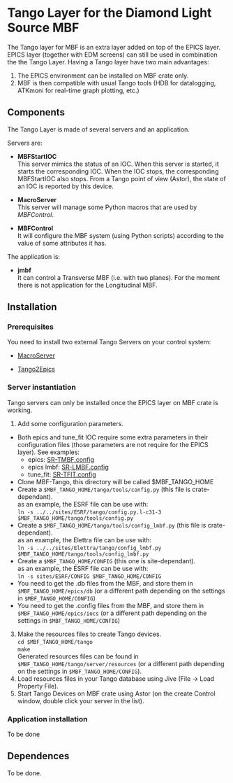 # Tango Layer for the Diamond Light Source MBF
The Tango layer for MBF is an extra layer added on top of the EPICS layer. EPICS layer (together with EDM screens) can still be used in combination the the Tango Layer. Having a Tango layer have two main advantages:  
1. The EPICS environment can be installed on MBF crate only.  
2. MBF is then compatible with usual Tango tools (HDB for datalogging, ATKmoni for real-time graph plotting, etc.)

## Components

The Tango Layer is made of several servers and an application.

Servers are:

* **MBFStartIOC**  
This server mimics the status of an IOC. When this server is started, it starts the corresponding IOC. When the IOC stops, the corresponding MBFStartIOC also stops. From a Tango point of view (Astor), the state of an IOC is reported by this device.

* **MacroServer**  
This server will manage some Python macros that are used by *MBFControl*.

* **MBFControl**  
It will configure the MBF system (using Python scripts) according to the value of some attributes it has.

The application is:

* **jmbf**  
It can control a Transverse MBF (i.e. with two planes). For the moment there is not application for the Longitudinal MBF.

## Installation
### Prerequisites
You need to install two external Tango Servers on your control system:

* [MacroServer](https://pypi.org/project/sardana/)

* [Tango2Epics](https://sourceforge.net/p/tango-ds/code/HEAD/tree/DeviceClasses/Communication/Tango2Epics/)

### Server instantiation

Tango servers can only be installed once the EPICS layer on MBF crate is working.

1. Add some configuration parameters.
* Both epics and tune_fit IOC require some extra parameters in their configuration files (those parameters are not require for the EPICS layer). See examples:
  * epics: [SR-TMBF.config](https://github.com/DLS-Controls-Private-org/DLS-MBF/blob/ESRF/sites/ESRF/iocs/SR-TMBF.config "SR-TMBF.config")
  * epics lmbf: [SR-LMBF.config](https://github.com/DLS-Controls-Private-org/DLS-MBF/blob/Elettra/sites/Elettra/iocs/SR-LMBF.config "SR-LMBF.config")
  * tune_fit: [SR-TFIT.config](https://github.com/DLS-Controls-Private-org/DLS-MBF/blob/ESRF/sites/ESRF/iocs/SR-TFIT.config "SR-TFIT.config")
* Clone MBF-Tango, this directory will be called $MBF_TANGO_HOME
* Create a `$MBF_TANGO_HOME/tango/tools/config.py` (this file is crate-dependant).  
as an example, the ESRF file can be use with:  
`ln -s ../../sites/ESRF/tango/config.py.l-c31-3 $MBF_TANGO_HOME/tango/tools/config.py`
* Create a `$MBF_TANGO_HOME/tango/tools/config_lmbf.py` (this file is crate-dependant).  
as an example, the Elettra file can be use with:  
`ln -s ../../sites/Elettra/tango/config_lmbf.py $MBF_TANGO_HOME/tango/tools/config_lmbf.py`
* Create a `$MBF_TANGO_HOME/CONFIG` (this one is site-dependant).  
as an example, the ESRF file can be use with:  
`ln -s sites/ESRF/CONFIG $MBF_TANGO_HOME/CONFIG`
* You need to get the .db files from the MBF, and store them in `$MBF_TANGO_HOME/epics/db` (or a different path depending on the settings in `$MBF_TANGO_HOME/CONFIG`)  
* You need to get the .config files from the MBF, and store them in `$MBF_TANGO_HOME/epics/iocs` (or a different path depending on the settings in `$MBF_TANGO_HOME/CONFIG`)  
3. Make the resources files to create Tango devices.  
`cd $MBF_TANGO_HOME/tango`  
`make`  
Generated resources files can be found in `$MBF_TANGO_HOME/tango/server/resources` (or a different path depending on the settings in `$MBF_TANGO_HOME/CONFIG`).
4.  Load resources files in your Tango database using Jive (File -> Load Property File).
5. Start Tango Devices on MBF crate using Astor (on the create Control window, double click your server in the list).

### Application installation
To be done

## Dependences
To be done.

